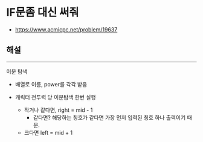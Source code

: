 #  IF문좀 대신 써줘

- https://www.acmicpc.net/problem/19637

## 해설

---
이분 탐색

- 배열로 이름, power를 각각 받음

- 캐릭터 전투력 당 이분탐색 한번 실행
  - 작거나 같다면, right = mid - 1
    - 같다면? 해당하는 칭호가 같다면 가장 먼저 입력된 칭호 하나 출력이기 때문.
  - 크다면 left = mid + 1
